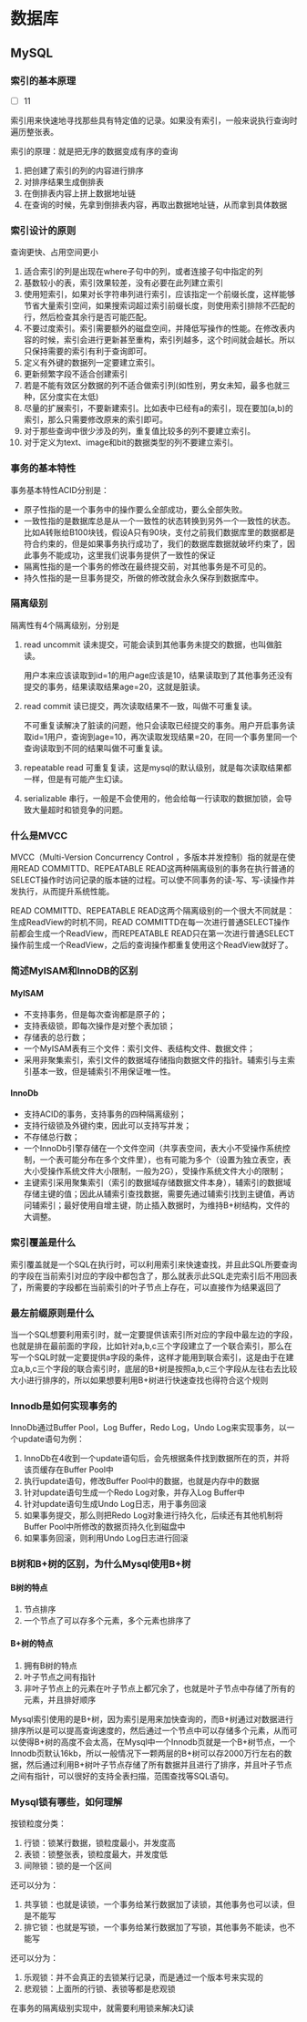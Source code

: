 # 数据库

## MySQL

### 索引的基本原理

- [ ] 11

索引用来快速地寻找那些具有特定值的记录。如果没有索引，一般来说执行查询时遍历整张表。

索引的原理：就是把无序的数据变成有序的查询

1. 把创建了索引的列的内容进行排序
2. 对排序结果生成倒排表
3. 在倒排表内容上拼上数据地址链
4. 在查询的时候，先拿到倒排表内容，再取出数据地址链，从而拿到具体数据

### 索引设计的原则

查询更快、占用空间更小
1. 适合索引的列是出现在where子句中的列，或者连接子句中指定的列
2. 基数较小的表，索引效果较差，没有必要在此列建立索引
3. 使用短索引，如果对长字符串列进行索引，应该指定一个前缀长度，这样能够节省大量索引空间，如果搜索词超过索引前缀长度，则使用索引排除不匹配的行，然后检查其余行是否可能匹配。
4. 不要过度索引。索引需要额外的磁盘空间，并降低写操作的性能。在修改表内容的时候，索引会进行更新甚至重构，索引列越多，这个时间就会越长。所以只保持需要的索引有利于查询即可。
5. 定义有外键的数据列一定要建立索引。
6. 更新频繁字段不适合创建索引
7. 若是不能有效区分数据的列不适合做索引列(如性别，男女未知，最多也就三种，区分度实在太低)
8. 尽量的扩展索引，不要新建索引。比如表中已经有a的索引，现在要加(a,b)的索引，那么只需要修改原来的索引即可。
9. 对于那些查询中很少涉及的列，重复值比较多的列不要建立索引。
10. 对于定义为text、image和bit的数据类型的列不要建立索引。

### 事务的基本特性

事务基本特性ACID分别是：

- 原子性指的是一个事务中的操作要么全部成功，要么全部失败。
- 一致性指的是数据库总是从一个一致性的状态转换到另外一个一致性的状态。比如A转账给B100块钱，假设A只有90块，支付之前我们数据库里的数据都是符合约束的，但是如果事务执行成功了，我们的数据库数据就破坏约束了，因此事务不能成功，这里我们说事务提供了一致性的保证
- 隔离性指的是一个事务的修改在最终提交前，对其他事务是不可见的。
- 持久性指的是一旦事务提交，所做的修改就会永久保存到数据库中。

### 隔离级别

隔离性有4个隔离级别，分别是

1. read uncommit 读未提交，可能会读到其他事务未提交的数据，也叫做脏读。

   用户本来应该读取到id=1的用户age应该是10，结果读取到了其他事务还没有提交的事务，结果读取结果age=20，这就是脏读。

2. read commit 读已提交，两次读取结果不一致，叫做不可重复读。

   不可重复读解决了脏读的问题，他只会读取已经提交的事务。用户开启事务读取id=1用户，查询到age=10，再次读取发现结果=20，在同一个事务里同一个查询读取到不同的结果叫做不可重复读。

3. repeatable read 可重复复读，这是mysql的默认级别，就是每次读取结果都一样，但是有可能产生幻读。

4. serializable 串行，一般是不会使用的，他会给每一行读取的数据加锁，会导致大量超时和锁竞争的问题。

### 什么是MVCC

MVCC（Multi-Version Concurrency Control ，多版本并发控制）指的就是在使用READ COMMITTD、REPEATABLE READ这两种隔离级别的事务在执行普通的SELECT操作时访问记录的版本链的过程。可以使不同事务的读-写、写-读操作并发执行，从而提升系统性能。

READ COMMITTD、REPEATABLE READ这两个隔离级别的一个很大不同就是：生成ReadView的时机不同，READ COMMITTD在每一次进行普通SELECT操作前都会生成一个ReadView，而REPEATABLE READ只在第一次进行普通SELECT操作前生成一个ReadView，之后的查询操作都重复使用这个ReadView就好了。

### 简述MyISAM和InnoDB的区别

#### MyISAM

- 不支持事务，但是每次查询都是原子的；
- 支持表级锁，即每次操作是对整个表加锁；
- 存储表的总行数；
- 一个MyISAM表有三个文件：索引文件、表结构文件、数据文件；
- 采用非聚集索引，索引文件的数据域存储指向数据文件的指针。辅索引与主索引基本一致，但是辅索引不用保证唯一性。

#### InnoDb

- 支持ACID的事务，支持事务的四种隔离级别；
- 支持行级锁及外键约束，因此可以支持写并发；
- 不存储总行数；
- 一个InnoDb引擎存储在一个文件空间（共享表空间，表大小不受操作系统控制，一个表可能分布在多个文件里），也有可能为多个（设置为独立表空，表大小受操作系统文件大小限制，一般为2G），受操作系统文件大小的限制；
- 主键索引采用聚集索引（索引的数据域存储数据文件本身），辅索引的数据域存储主键的值；因此从辅索引查找数据，需要先通过辅索引找到主键值，再访问辅索引；最好使用自增主键，防止插入数据时，为维持B+树结构，文件的大调整。

### 索引覆盖是什么

索引覆盖就是一个SQL在执行时，可以利用索引来快速查找，并且此SQL所要查询的字段在当前索引对应的字段中都包含了，那么就表示此SQL走完索引后不用回表了，所需要的字段都在当前索引的叶子节点上存在，可以直接作为结果返回了

### 最左前缀原则是什么

当一个SQL想要利用索引时，就一定要提供该索引所对应的字段中最左边的字段，也就是排在最前面的字段，比如针对a,b,c三个字段建立了一个联合索引，那么在写一个SQL时就一定要提供a字段的条件，这样才能用到联合索引，这是由于在建立a,b,c三个字段的联合索引时，底层的B+树是按照a,b,c三个字段从左往右去比较大小进行排序的，所以如果想要利用B+树进行快速查找也得符合这个规则

### Innodb是如何实现事务的

InnoDb通过Buffer Pool，Log Buffer，Redo Log，Undo Log来实现事务，以一个update语句为例：
1. InnoDb在4收到一个update语句后，会先根据条件找到数据所在的页，并将该页缓存在Buffer Pool中
2. 执行update语句，修改Buffer Pool中的数据，也就是内存中的数据
3. 针对update语句生成一个Redo Log对象，并存入Log Buffer中
4. 针对update语句生成Undo Log日志，用于事务回滚
5. 如果事务提交，那么则把Redo Log对象进行持久化，后续还有其他机制将Buffer Pool中所修改的数据页持久化到磁盘中
6. 如果事务回滚，则利用Undo Log日志进行回滚

### B树和B+树的区别，为什么Mysql使用B+树

#### B树的特点

1. 节点排序
2. 一个节点了可以存多个元素，多个元素也排序了

#### B+树的特点

1. 拥有B树的特点
2. 叶子节点之间有指针
3. 非叶子节点上的元素在叶子节点上都冗余了，也就是叶子节点中存储了所有的元素，并且排好顺序

Mysql索引使用的是B+树，因为索引是用来加快查询的，而B+树通过对数据进行排序所以是可以提高查询速度的，然后通过一个节点中可以存储多个元素，从而可以使得B+树的高度不会太高，在Mysql中一个Innodb页就是一个B+树节点，一个Innodb页默认16kb，所以一般情况下一颗两层的B+树可以存2000万行左右的数据，然后通过利用B+树叶子节点存储了所有数据并且进行了排序，并且叶子节点之间有指针，可以很好的支持全表扫描，范围查找等SQL语句。

### Mysql锁有哪些，如何理解

按锁粒度分类：
1. 行锁：锁某行数据，锁粒度最小，并发度高
2. 表锁：锁整张表，锁粒度最大，并发度低
3. 间隙锁：锁的是一个区间

还可以分为：

1. 共享锁：也就是读锁，一个事务给某行数据加了读锁，其他事务也可以读，但是不能写
2. 排它锁：也就是写锁，一个事务给某行数据加了写锁，其他事务不能读，也不能写

还可以分为：

1. 乐观锁：并不会真正的去锁某行记录，而是通过一个版本号来实现的
2. 悲观锁：上面所的行锁、表锁等都是悲观锁

在事务的隔离级别实现中，就需要利用锁来解决幻读